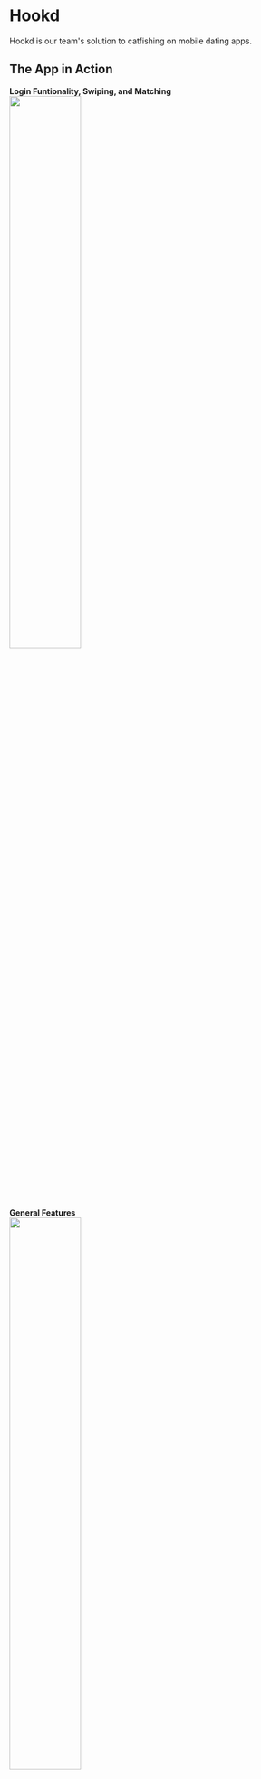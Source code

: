 # Hookd

Hookd is our team's solution to catfishing on mobile dating apps.

## The App in Action

<strong> Login Funtionality, Swiping, and Matching </strong>
<br>
<img width="50%" height="50%" src="readMeGifs/LoginandSwipe.gif">

<strong> General Features </strong>
<br>
<img  width="50%" height="50%" src="readMeGifs/MatchingReviews.gif">

<strong>Face Verification Working</strong>
<br>
<img  width="50%" height="50%" src="readMeGifs/UploadFailed.gif">

<strong>Facial Comparison True</strong>
<br>
<img  width="50%" height="50%" src="readMeGifs/UploadSuccess.gif">

## How to Run the Application

To run the application you must first install the node modules in both the React-Native folder and the Server-Heroku folder.

You will need to setup environment variables and API keys if you'd like to start your own server, if not you can set the following as an environment variable NODE_ENV=production

To start the front end application you must use command:

```bash
expo start
```

To start the backend you must use command:

```bash
npm run start:server
```

or you can simply visit the [Expo GO page](https://expo.dev/@violetleon93/hookd)

## Tech Stack

<strong>These are the technologies that we used: </strong>

- React Native
- Expo
- Postgres w/ Sequelize
- Node
- Express
- Babel
- Axios
- Redux
- JWT
- Microsoft Face API
- Cloudinary API

## Meet the Team

<img src="https://i.imgur.com/7NtVbWA.png">

Contact Us:

Christian:
[LinkedIn](https://www.linkedin.com/in/christian-anderson-pgh/)
[Github](https://github.com/somecallmehans)

Dan:
<br>
[LinkedIn](https://www.linkedin.com/in/daniel-t-schneider92/)
<br>
[Github](https://github.com/Dancodes92)

Laura:
<br>
[LinkedIn](https://www.linkedin.com/in/lauraberkey/)
<br>
[Github](https://github.com/LABerk)

Violet:
<br>
[LinkedIn](https://www.linkedin.com/in/violetleon/)
<br>
[Github](https://github.com/VioletLeon)
